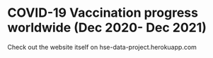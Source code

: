 # COVID-19 Vaccination progress worldwide (Dec 2020- Dec 2021)
Check out the website itself on hse-data-project.herokuapp.com
